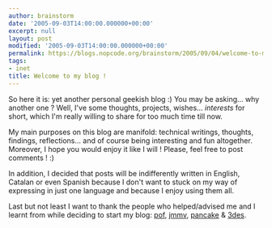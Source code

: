 ```yaml
---
author: brainstorm
date: '2005-09-03T14:00:00.000000+00:00'
excerpt: null
layout: post
modified: '2005-09-03T14:00:00.000000+00:00'
permalink: https://blogs.nopcode.org/brainstorm/2005/09/04/welcome-to-my-blog/
tags:
- inet
title: Welcome to my blog !
---
```


So here it is: yet another personal geekish blog :) You may be asking... why another one ? Well, I've some thoughts, projects, wishes... *interests* for short, which I'm really willing to share for too much time till now.

My main purposes on this blog are manifold: technical writings, thoughts, findings, reflections... and of course being interesting and fun altogether. Moreover, I hope you would enjoy it like I will ! Please, feel free to post comments ! :) 

In addition, I decided that posts will be indifferently written in English, Catalan or even Spanish because I don't want to stuck on my way of expressing in just one language and because I enjoy using them all.

Last but not least I want to thank the people who helped/advised me and I learnt from while deciding to start my blog: [pof][1], [jmmv][2], [pancake][3] & [3des][4].

 [1]: http://pof.eslack.org/
 [2]: http://www.livejournal.com/users/jmmv/
 [3]: http://blogs.nopcode.org/pancake/
 [4]: http://www.livejournal.com/users/tripledes/